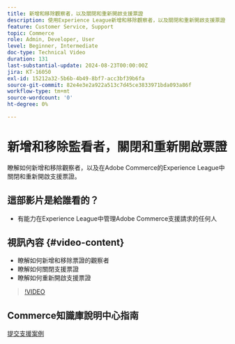 ```yaml
---
title: 新增和移除觀察者，以及關閉和重新開啟支援票證
description: 使用Experience League新增和移除觀察者，以及關閉和重新開啟支援票證
feature: Customer Service, Support
topic: Commerce
role: Admin, Developer, User
level: Beginner, Intermediate
doc-type: Technical Video
duration: 131
last-substantial-update: 2024-08-23T00:00:00Z
jira: KT-16050
exl-id: 15212a32-5b6b-4b49-8bf7-acc3bf39b6fa
source-git-commit: 82e4e3e2a922a513c7d45ce3833971bda093a86f
workflow-type: tm+mt
source-wordcount: '0'
ht-degree: 0%

---
```


# 新增和移除監看者，關閉和重新開啟票證

瞭解如何新增和移除觀察者，以及在Adobe Commerce的Experience League中關閉和重新開啟支援票證。

## 這部影片是給誰看的？

* 有能力在Experience League中管理Adobe Commerce支援請求的任何人

## 視訊內容 {#video-content}

* 瞭解如何新增和移除票證的觀察者
* 瞭解如何關閉支援票證
* 瞭解如何重新開啟支援票證

>[!VIDEO](https://video.tv.adobe.com/v/3441363?learn=on&captions=chi_hant)

## Commerce知識庫說明中心指南

[提交支援案例](https://experienceleague.adobe.com/zh-hant/docs/commerce-knowledge-base/kb/help-center-guide/magento-help-center-user-guide#support-case)

